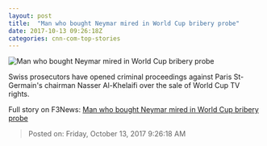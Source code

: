 ```yaml
---
layout: post
title:  "Man who bought Neymar mired in World Cup bribery probe"
date: 2017-10-13 09:26:18Z
categories: cnn-com-top-stories
---
```


![Man who bought Neymar mired in World Cup bribery probe](http://i2.cdn.cnn.com/cnnnext/dam/assets/171012145102-nasser-al-khelaifi-super-tease.jpg)

Swiss prosecutors have opened criminal proceedings against Paris St-Germain's chairman Nasser Al-Khelaifi over the sale of World Cup TV rights.


Full story on F3News: [Man who bought Neymar mired in World Cup bribery probe](http://www.f3nws.com/n/UgpnJJ)

> Posted on: Friday, October 13, 2017 9:26:18 AM
